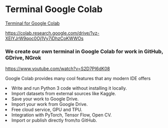 # Terminal Google Colab

[Terminal for Google Colab](https://colab.research.google.com/drive/1yz-XElYJrW9qoc0Oj1Vy7iDhzCoKWWOs)

https://colab.research.google.com/drive/1yz-XElYJrW9qoc0Oj1Vy7iDhzCoKWWOs


### We create our own terminal in Google Colab for work in GitHub, GDrive, NGrok

https://www.youtube.com/watch?v=S2D7PI6dK08

Google Colab provides many cool features that any modern IDE offers

<li>Write and run Python 3 code without installing it locally.</li>
<li>Import datasets from external sources like Kaggle.</li>
<li>Save your work to Google Drive.</li>
<li>Import your work from Google Drive.</li>
<li>Free cloud service, GPU and TPU.</li>
<li>Integration with PyTorch, Tensor Flow, Open CV.</li>
<li>Import or publish directly from/to GitHub.</li>


